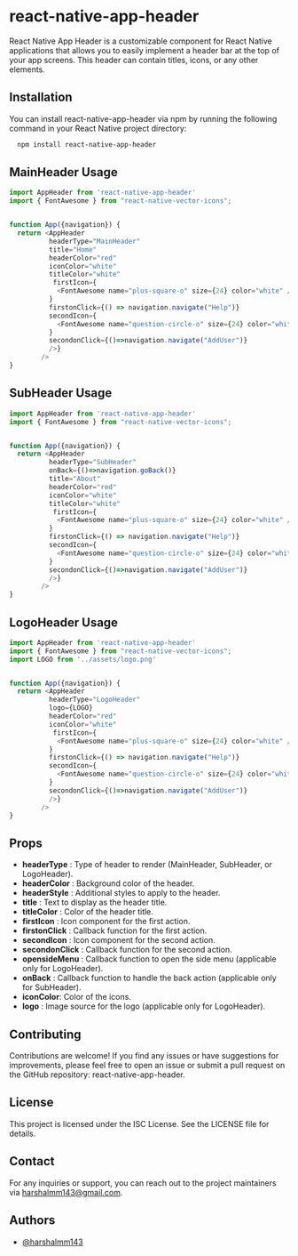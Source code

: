 # react-native-app-header

React Native App Header is a customizable component for React Native applications that allows you to easily implement a header bar at the top of your app screens. This header can contain titles, icons, or any other elements.

## Installation

You can install react-native-app-header via npm by running the following command in your React Native project directory:

```bash
  npm install react-native-app-header
```

## MainHeader Usage

```javascript
import AppHeader from 'react-native-app-header'
import { FontAwesome } from "react-native-vector-icons";


function App({navigation}) {
  return <AppHeader
          headerType="MainHeader"
          title="Home"
          headerColor="red"
          iconColor="white"
          titleColor="white"
           firstIcon={
            <FontAwesome name="plus-square-o" size={24} color="white" />
          }
          firstonClick={() => navigation.navigate("Help")}
          secondIcon={
            <FontAwesome name="question-circle-o" size={24} color="white" />
          }
          secondonClick={()=>navigation.navigate("AddUser")}
          />}
        />
}
```

## SubHeader Usage

```javascript
import AppHeader from 'react-native-app-header'
import { FontAwesome } from "react-native-vector-icons";


function App({navigation}) {
  return <AppHeader
          headerType="SubHeader"
          onBack={()=>navigation.goBack()}
          title="About"
          headerColor="red"
          iconColor="white"
          titleColor="white"
           firstIcon={
            <FontAwesome name="plus-square-o" size={24} color="white" />
          }
          firstonClick={() => navigation.navigate("Help")}
          secondIcon={
            <FontAwesome name="question-circle-o" size={24} color="white" />
          }
          secondonClick={()=>navigation.navigate("AddUser")}
          />}
        />
}
```

## LogoHeader Usage

```javascript
import AppHeader from 'react-native-app-header'
import { FontAwesome } from "react-native-vector-icons";
import LOGO from '../assets/logo.png'


function App({navigation}) {
  return <AppHeader
          headerType="LogoHeader"
          logo={LOGO}
          headerColor="red"
          iconColor="white"
           firstIcon={
            <FontAwesome name="plus-square-o" size={24} color="white" />
          }
          firstonClick={() => navigation.navigate("Help")}
          secondIcon={
            <FontAwesome name="question-circle-o" size={24} color="white" />
          }
          secondonClick={()=>navigation.navigate("AddUser")}
          />}
        />
}
```

## Props

- **headerType** : Type of header to render (MainHeader, SubHeader, or LogoHeader).
- **headerColor** : Background color of the header.
- **headerStyle** : Additional styles to apply to the header.
- **title** : Text to display as the header title.
- **titleColor** : Color of the header title.
- **firstIcon** : Icon component for the first action.
- **firstonClick** : Callback function for the first action.
- **secondIcon** : Icon component for the second action.
- **secondonClick** : Callback function for the second action.
- **opensideMenu** : Callback function to open the side menu (applicable only for LogoHeader).
- **onBack** : Callback function to handle the back action (applicable only for SubHeader).
- **iconColor**: Color of the icons.
- **logo** : Image source for the logo (applicable only for LogoHeader).

## Contributing

Contributions are welcome! If you find any issues or have suggestions for improvements, please feel free to open an issue or submit a pull request on the GitHub repository: react-native-app-header.

## License

This project is licensed under the ISC License. See the LICENSE file for details.

## Contact

For any inquiries or support, you can reach out to the project maintainers via harshalmm143@gmail.com.

## Authors

- [@harshalmm143](https://www.github.com/harshalmm143)
